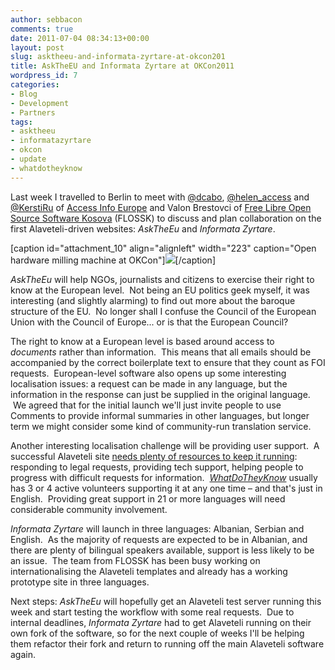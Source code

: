 ```yaml
---
author: sebbacon
comments: true
date: 2011-07-04 08:34:13+00:00
layout: post
slug: asktheeu-and-informata-zyrtare-at-okcon201
title: AskTheEU and Informata Zyrtare at OKCon2011
wordpress_id: 7
categories:
- Blog
- Development
- Partners
tags:
- asktheeu
- informatazyrtare
- okcon
- update
- whatdotheyknow
---
```


Last week I travelled to Berlin to meet with [@dcabo](http://twitter.com/#!/dcabo), [@helen_access](http://twitter.com/#!/helen_access) and [@KerstiRu](http://twitter.com/#!/KerstiRu) of [Access Info Europe](http://www.access-info.org/) and Valon Brestovci of [Free Libre Open Source Software Kosova](http://www.flossk.org/) (FLOSSK) to discuss and plan collaboration on the first Alaveteli-driven websites: _AskTheEu_ and _Informata Zyrtare_.

[caption id="attachment_10" align="alignleft" width="223" caption="Open hardware milling machine at OKCon"][![](http://blogs.mysociety.org/alaveteliorg/files/2011/07/foamthing.jpg?w=223)](http://blogs.mysociety.org/alaveteliorg/files/2011/07/foamthing.jpg)[/caption]

<!-- more -->

_AskTheEu_ will help NGOs, journalists and citizens to exercise their right to know at the European level.  Not being an EU politics geek myself, it was interesting (and slightly alarming) to find out more about the baroque structure of the EU.  No longer shall I confuse the Council of the European Union with the Council of Europe... or is that the European Council?

The right to know at a European level is based around access to _documents_ rather than information.  This means that all emails should be accompanied by the correct boilerplate text to ensure that they count as FOI requests.  European-level software also opens up some interesting localisation issues: a request can be made in any language, but the information in the response can just be supplied in the original language.  We agreed that for the initial launch we'll just invite people to use Comments to provide informal summaries in other languages, but longer term we might consider some kind of community-run translation service.

Another interesting localisation challenge will be providing user support.  A successful Alaveteli site [needs plenty of resources to keep it running](https://github.com/mysociety/alaveteli/wiki/Adminstrator%27s-manual): responding to legal requests, providing tech support, helping people to progress with difficult requests for information.  _[WhatDoTheyKnow](http://www.whatdotheyknow.com/)_ usually has 3 or 4 active volunteers supporting it at any one time – and that's just in English.  Providing great support in 21 or more languages will need considerable community involvement.

_Informata Zyrtare_ will launch in three languages: Albanian, Serbian and English.  As the majority of requests are expected to be in Albanian, and there are plenty of bilingual speakers available, support is less likely to be an issue.  The team from FLOSSK has been busy working on internationalising the Alaveteli templates and already has a working prototype site in three languages.

Next steps: _AskTheEu_ will hopefully get an Alaveteli test server running this week and start testing the workflow with some real requests.  Due to internal deadlines, _Informata Zyrtare_ had to get Alaveteli running on their own fork of the software, so for the next couple of weeks I'll be helping them refactor their fork and return to running off the main Alaveteli software again.

